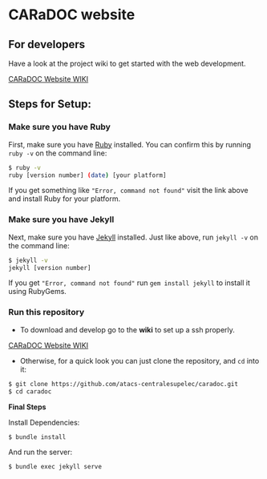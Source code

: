 # CARaDOC website

## For developers

Have a look at the project wiki to get started with the web development.

[CARaDOC Website WIKI](https://github.com/atacs-centralesupelec/caradoc/wiki)

## Steps for Setup:

### Make sure you have Ruby

First, make sure you have [Ruby](https://www.ruby-lang.org/en/) installed. You can confirm this by running `ruby -v` on the command line:

```sh
$ ruby -v
ruby [version number] (date) [your platform]
```

If you get something like `"Error, command not found"` visit the link above and install Ruby for your platform.


### Make sure you have Jekyll

Next, make sure you have [Jekyll](https://jekyllrb.com/) installed. Just like above, run `jekyll -v` on the command line:

```sh
$ jekyll -v
jekyll [version number]
```
If you get `"Error, command not found"` run `gem install jekyll` to install it using RubyGems.

### Run this repository
- To download and develop go to the **wiki** to set up a ssh properly.

[CARaDOC Website WIKI](https://github.com/atacs-centralesupelec/caradoc/wiki)

- Otherwise, for a quick look you can just clone the repository, and `cd` into it:
```sh
$ git clone https://github.com/atacs-centralesupelec/caradoc.git
$ cd caradoc
```

**Final Steps**

Install Dependencies:
```sh
$ bundle install
```

And run the server:
```sh
$ bundle exec jekyll serve
```

